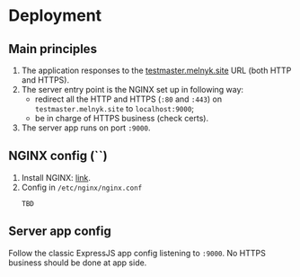 # Deployment


## Main principles

1. The application responses to the [testmaster.melnyk.site](testmaster.melnyk.site) URL (both HTTP and HTTPS).
1. The server entry point is the NGINX set up in following way:  
   - redirect all the HTTP and HTTPS (`:80` and `:443`) on `testmaster.melnyk.site` to `localhost:9000`;
   - be in charge of HTTPS business (check certs).
1. The server app runs on port `:9000`.


## NGINX config (``)

1. Install NGINX: [link](https://www.nginx.com/resources/wiki/start/topics/tutorials/install/).
1. Config in `/etc/nginx/nginx.conf`
    ```
    TBD
    ```


## Server app config

Follow the classic ExpressJS app config listening to `:9000`. No HTTPS business should be done at app side.
